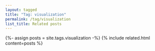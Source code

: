 ```yaml
---
layout: tagged
title: "Tag: visualization"
permalink: /tag/visualization
list_title: Related posts
---
```


{%- assign posts = site.tags.visualization -%}
{% include related.html content=posts %}

